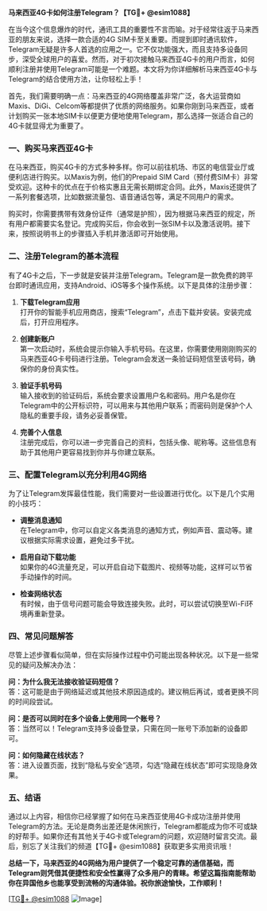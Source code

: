 **马来西亚4G卡如何注册Telegram？【TG💪+ @esim1088】**

在当今这个信息爆炸的时代，通讯工具的重要性不言而喻。对于经常往返于马来西亚的朋友来说，选择一款合适的4G SIM卡至关重要。而提到即时通讯软件，Telegram无疑是许多人首选的应用之一。它不仅功能强大，而且支持多设备同步，深受全球用户的喜爱。然而，对于初次接触马来西亚4G卡的用户而言，如何顺利注册并使用Telegram可能是一个难题。本文将为你详细解析马来西亚4G卡与Telegram的结合使用方法，让你轻松上手！

首先，我们需要明确一点：马来西亚的4G网络覆盖非常广泛，各大运营商如Maxis、DiGi、Celcom等都提供了优质的网络服务。如果你刚到马来西亚，或者计划购买一张本地SIM卡以便更方便地使用Telegram，那么选择一张适合自己的4G卡就显得尤为重要了。

### 一、购买马来西亚4G卡

在马来西亚，购买4G卡的方式多种多样。你可以前往机场、市区的电信营业厅或便利店进行购买。以Maxis为例，他们的Prepaid SIM Card（预付费SIM卡）非常受欢迎。这种卡的优点在于价格实惠且无需长期绑定合同。此外，Maxis还提供了一系列套餐选项，比如数据流量包、语音通话包等，满足不同用户的需求。

购买时，你需要携带有效身份证件（通常是护照），因为根据马来西亚的规定，所有用户都需要实名登记。完成购买后，你会收到一张SIM卡以及激活说明。接下来，按照说明书上的步骤插入手机并激活即可开始使用。

### 二、注册Telegram的基本流程

有了4G卡之后，下一步就是安装并注册Telegram。Telegram是一款免费的跨平台即时通讯应用，支持Android、iOS等多个操作系统。以下是具体的注册步骤：

1. **下载Telegram应用**  
   打开你的智能手机应用商店，搜索“Telegram”，点击下载并安装。安装完成后，打开应用程序。

2. **创建新账户**  
   第一次启动时，系统会提示你输入手机号码。在这里，你需要使用刚刚购买的马来西亚4G卡号码进行注册。Telegram会发送一条验证码短信至该号码，确保你的身份真实性。

3. **验证手机号码**  
   输入接收到的验证码后，系统会要求设置用户名和密码。用户名是你在Telegram中的公开标识符，可以用来与其他用户联系；而密码则是保护个人隐私的重要手段，请务必妥善保管。

4. **完善个人信息**  
   注册完成后，你可以进一步完善自己的资料，包括头像、昵称等。这些信息有助于其他用户更容易找到你并与你建立联系。

### 三、配置Telegram以充分利用4G网络

为了让Telegram发挥最佳性能，我们需要对一些设置进行优化。以下是几个实用的小技巧：

- **调整消息通知**  
  在Telegram中，你可以自定义各类消息的通知方式，例如声音、震动等。建议根据实际需求设置，避免过多干扰。

- **启用自动下载功能**  
  如果你的4G流量充足，可以开启自动下载图片、视频等功能，这样可以节省手动操作的时间。

- **检查网络状态**  
  有时候，由于信号问题可能会导致连接失败。此时，可以尝试切换至Wi-Fi环境再重新登录。

### 四、常见问题解答

尽管上述步骤看似简单，但在实际操作过程中仍可能出现各种状况。以下是一些常见的疑问及解决办法：

**问：为什么我无法接收验证码短信？**  
答：这可能是由于网络延迟或其他技术原因造成的。建议稍后再试，或者更换不同的时间段尝试。

**问：是否可以同时在多个设备上使用同一个账号？**  
答：当然可以！Telegram支持多设备登录，只需在同一账号下添加新的设备即可。

**问：如何隐藏在线状态？**  
答：进入设置页面，找到“隐私与安全”选项，勾选“隐藏在线状态”即可实现隐身效果。

### 五、结语

通过以上内容，相信你已经掌握了如何在马来西亚使用4G卡成功注册并使用Telegram的方法。无论是商务出差还是休闲旅行，Telegram都能成为你不可或缺的好帮手。如果你还有其他关于4G卡或Telegram的问题，欢迎随时留言交流。最后，别忘了关注我们的频道【TG💪+ @esim1088】获取更多实用资讯哦！

**总结一下，马来西亚的4G网络为用户提供了一个稳定可靠的通信基础，而Telegram则凭借其便捷性和安全性赢得了众多用户的青睐。希望这篇指南能帮助你在异国他乡也能享受到流畅的沟通体验。祝你旅途愉快，工作顺利！**

[[TG💪+ @esim1088](https://t.me/s/esim1088) ![Image](https://i.postimg.cc/4NQfJmqS/Snipaste-2025-05-13-00-14-12.png)]